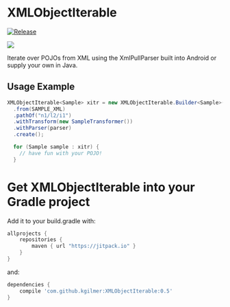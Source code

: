 # XMLObjectIterable

[![Release](https://jitpack.io/v/kgilmer/XMLObjectIterable.svg)](https://jitpack.io/#kggilmer/XMLObjectIterable)

<a href="http://www.methodscount.com/?lib=com.github.kgilmer%3AXMLObjectIterable%3A0.5"><img src="https://img.shields.io/badge/Methods and size-core: 75 | deps: 15076 | 11 KB-e91e63.svg"></img></a>

Iterate over POJOs from XML using the XmlPullParser built into Android or supply your own in Java.

## Usage Example ##
```java
XMLObjectIterable<Sample> xitr = new XMLObjectIterable.Builder<Sample>()
  .from(SAMPLE_XML)
  .pathOf("n1/l2/i1")
  .withTransform(new SampleTransformer())
  .withParser(parser)
  .create();

  for (Sample sample : xitr) {
    // have fun with your POJO!
  }
```

# Get XMLObjectIterable into your Gradle project

Add it to your build.gradle with:
```gradle
allprojects {
    repositories {
        maven { url "https://jitpack.io" }
    }
}
```
and:

```gradle
dependencies {
    compile 'com.github.kgilmer:XMLObjectIterable:0.5'
}
```
